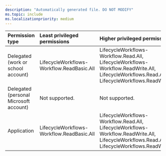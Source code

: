 ```yaml
---
description: "Automatically generated file. DO NOT MODIFY"
ms.topic: include
ms.localizationpriority: medium
---
```


|Permission type|Least privileged permissions|Higher privileged permissions|
|:---|:---|:---|
|Delegated (work or school account)|LifecycleWorkflows-Workflow.ReadBasic.All|LifecycleWorkflows-Workflow.Read.All, LifecycleWorkflows-Workflow.ReadWrite.All, LifecycleWorkflows.Read.All, LifecycleWorkflows.ReadWrite.All|
|Delegated (personal Microsoft account)|Not supported.|Not supported.|
|Application|LifecycleWorkflows-Workflow.ReadBasic.All|LifecycleWorkflows-Workflow.Read.All, LifecycleWorkflows-Workflow.ReadWrite.All, LifecycleWorkflows.Read.All, LifecycleWorkflows.ReadWrite.All|

